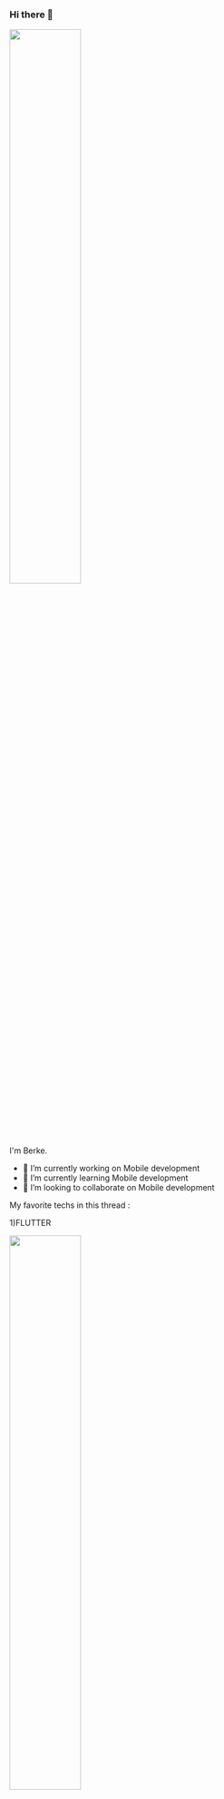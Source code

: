 ### Hi there 👋

<img src="https://user-images.githubusercontent.com/96977581/165076609-e010bad7-609d-491c-9165-bd9b699c6cab.gif" width=50% height=50%>


I'm Berke.

- 🔭 I’m currently working on Mobile development
- 🌱 I’m currently learning Mobile development
- 👯 I’m looking to collaborate on Mobile development 


My favorite techs in this thread : 

1)FLUTTER 

<img src="https://user-images.githubusercontent.com/96977581/165076043-92743359-b66a-478a-9d99-327a14552158.jpg" width=50% height=50%>

2)Swift 

<img src="https://user-images.githubusercontent.com/96977581/165076217-a178a938-6396-48f0-8655-54202d03689b.png" width=50% height=50%>


Nice to meet you !!! 




<!--
**mberkesaritas/mberkesaritas** is a ✨ _special_ ✨ repository because its `README.md` (this file) appears on your GitHub profile.

Here are some ideas to get you started:

- 🔭 I’m currently working on ...
- 🌱 I’m currently learning ...
- 👯 I’m looking to collaborate on ...
- 🤔 I’m looking for help with ...
- 💬 Ask me about ...
- 📫 How to reach me: ...
- 😄 Pronouns: ...
- ⚡ Fun fact: ...
-->

